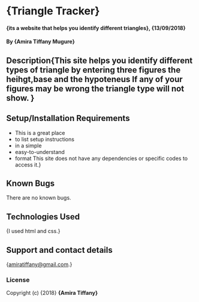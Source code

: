 #  {Triangle Tracker}
#### {its a website that helps you identify different triangles}, {13/09/2018}
#### By **{Amira Tiffany Mugure}**
## Description{This site helps you identify different types of triangle by entering three figures the heihgt,base and the hypoteneus If any of your figures may be wrong the triangle type will not show. }
## Setup/Installation Requirements
* This is a great place
* to list setup instructions
* in a simple
* easy-to-understand
* format
This site does not have any dependencies or specific codes to access it.}
## Known Bugs
There are no known bugs.
## Technologies Used
{I used html and css.}
## Support and contact details
{amiratiffany@gmail.com.}
### License
Copyright (c) {2018} **{Amira Tiffany}**
